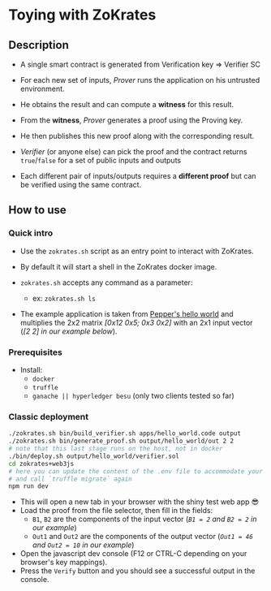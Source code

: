 # Toying with ZoKrates

## Description

- A single smart contract is generated from Verification key => Verifier SC
- For each new set of inputs, *Prover* runs the application on his untrusted environment.
- He obtains the result and can compute a **witness** for this result.
- From the **witness**, *Prover* generates a proof using the Proving key.
- He then publishes this new proof along with the corresponding result.
- *Verifier* (or anyone else) can pick the proof and the contract returns `true`/`false` for a set of public inputs and outputs

- Each different pair of inputs/outputs requires a **different proof** but can be verified using the same contract.

## How to use

### Quick intro

- Use the `zokrates.sh` script as an entry point to interact with ZoKrates.
- By default it will start a shell in the ZoKrates docker image.
- `zokrates.sh` accepts any command as a parameter:
  - ex: `zokrates.sh ls`

- The example application is taken from [Pepper's hello world](https://github.com/pepper-project/pequin/blob/master/pepper/apps/hello_world.c) and multiplies the 2x2 matrix *[0x12 0x5; 0x3 0x2]* with an 2x1 input vector (*[2 2] in our example below*).

### Prerequisites

- Install:
  - `docker`
  - `truffle`
  - `ganache || hyperledger besu` (only two clients tested so far)

### Classic deployment

```bash
./zokrates.sh bin/build_verifier.sh apps/hello_world.code output
./zokrates.sh bin/generate_proof.sh output/hello_world/out 2 2
# note that this last stage runs on the host, not in docker
./bin/deploy.sh output/hello_world/verifier.sol
cd zokrates+web3js
# here you can update the content of the .env file to accommodate your own network
# and call `truffle migrate` again
npm run dev
```

- This will open a new tab in your browser with the shiny test web app :sunglasses:
- Load the proof from the file selector, then fill in the fields:
  - `B1`, `B2` are the components of the input vector (*`B1 = 2` and `B2 = 2` in our example*)
  - `Out1` and `Out2` are the components of the output vector (*`Out1 = 46` and `Out2 = 10` in our example*)
- Open the javascript dev console (F12 or CTRL-C depending on your browser's key mappings).
- Press the `Verify` button and you should see a successful output in the console.
